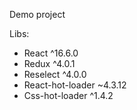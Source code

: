 
Demo project

Libs: 
  - React ^16.6.0
  - Redux ^4.0.1
  - Reselect ^4.0.0
  - React-hot-loader ~4.3.12
  - Css-hot-loader ^1.4.2
  
